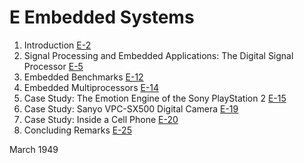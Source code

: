 # E Embedded Systems

1. Introduction [E-2](#introduction-10)
2. Signal Processing and Embedded Applications: The Digital Signal Processor [E-5](#signal-processing-and-embedded-applications-the-digital-signal-processor)
3. Embedded Benchmarks [E-12](#embedded-benchmarks)
4. Embedded Multiprocessors [E-14](#embedded-multiprocessors)
5. Case Study: The Emotion Engine of the Sony PlayStation 2 [E-15](#case-study-the-emotion-engine-of-the-sony-playstation-2)
6. Case Study: Sanyo VPC-SX500 Digital Camera [E-19](#case-study-sanyo-vpc-sx500-digital-camera)
7. Case Study: Inside a Cell Phone [E-20](#case-study-inside-a-cell-phone)
8. Concluding Remarks [E-25](#concluding-remarks-10)

March 1949
